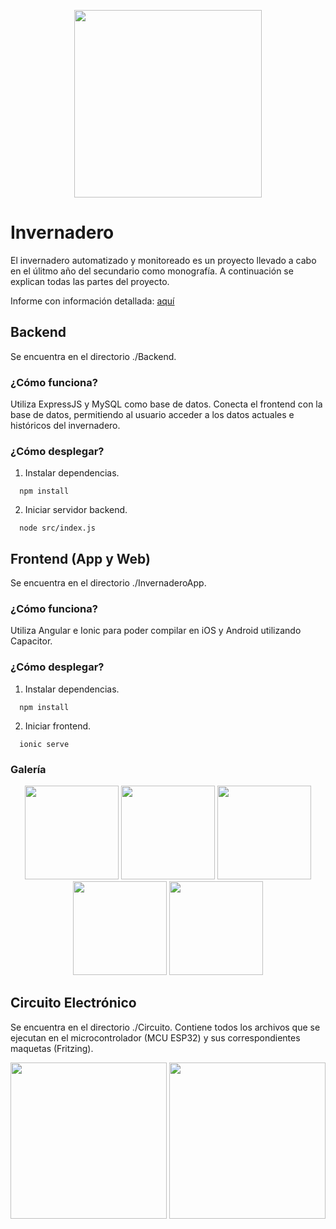 <p align="center">
  <img src="https://github.com/FacuLL/Invernadero/assets/69525757/2192b04f-b3fa-4d57-bd86-fe7b35bdbd2a" width="300px" />
</p>

# Invernadero

El invernadero automatizado y monitoreado es un proyecto llevado a cabo en el úlitmo año del secundario como monografía. A continuación se explican todas las partes del proyecto.

Informe con información detallada: <a href="https://docs.google.com/document/d/1FhA-2R22m6VjRX9H3Iv1nAXqOsCNjsUM5NXob_GzLWQ/edit?usp=sharing" target="_blank">aquí</a>

## Backend

Se encuentra en el directorio ./Backend.

### ¿Cómo funciona?
Utiliza ExpressJS y MySQL como base de datos. Conecta el frontend con la base de datos, permitiendo al usuario acceder a los datos actuales e históricos del invernadero.
### ¿Cómo desplegar?
1. Instalar dependencias.

```console
  npm install
```
2. Iniciar servidor backend.

```console
  node src/index.js
```
## Frontend (App y Web)

Se encuentra en el directorio ./InvernaderoApp.

### ¿Cómo funciona?
Utiliza Angular e Ionic para poder compilar en iOS y Android utilizando Capacitor.
### ¿Cómo desplegar?
1. Instalar dependencias.

```console
  npm install
```
2. Iniciar frontend.

```console
  ionic serve
```
### Galería
<p align="center">
  <img src="https://github.com/FacuLL/Invernadero/assets/69525757/2f07f5b8-1da4-4340-b1a6-9748c63888a8" width="150px" />
  <img src="https://github.com/FacuLL/Invernadero/assets/69525757/69a6e12c-349b-4a4e-879b-d3cc89c1e82a" width="150px" />
  <img src="https://github.com/FacuLL/Invernadero/assets/69525757/fcefa925-a604-4fcb-ae35-98b15b4bcf36" width="150px" />
  <img src="https://github.com/FacuLL/Invernadero/assets/69525757/3f084c33-206b-41d9-89c7-0a4cf431d4c6" width="150px" />
  <img src="https://github.com/FacuLL/Invernadero/assets/69525757/e378e0a9-d2c9-4546-b565-5c9021bc91e5" width="150px" />
</p>

## Circuito Electrónico

Se encuentra en el directorio ./Circuito. Contiene todos los archivos que se ejecutan en el microcontrolador (MCU ESP32) y sus correspondientes maquetas (Fritzing).

<p align="center">
  <img src="https://github.com/FacuLL/Invernadero/assets/69525757/b21c2bd7-61d7-4508-94e0-56b965ec2e55" height="250px" />
  <img src="https://github.com/FacuLL/Invernadero/assets/69525757/97b2930b-3753-4a9d-a555-ea12a0766618" height="250px" />
</p>

